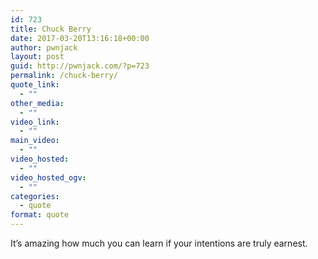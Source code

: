 ```yaml
---
id: 723
title: Chuck Berry
date: 2017-03-20T13:16:18+00:00
author: pwnjack
layout: post
guid: http://pwnjack.com/?p=723
permalink: /chuck-berry/
quote_link:
  - ""
other_media:
  - ""
video_link:
  - ""
main_video:
  - ""
video_hosted:
  - ""
video_hosted_ogv:
  - ""
categories:
  - quote
format: quote
---
```

It&#8217;s amazing how much you can learn if your intentions are truly earnest.